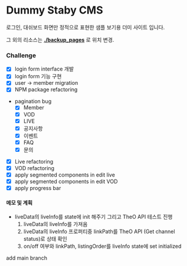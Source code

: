 # Dummy Staby CMS

로그인, 대쉬보드 화면만 정적으로 표현한 샘플 보기용 더미 사이트 입니다.

그 외의 리소스는 **[./backup_pages](https://github.com/DillonMemo/dummy-staby-cms/tree/dev/backup_pages)** 로 위치 변경.


### Challenge

- [x] login form interface 개발
- [x] login form 기능 구현
- [x] user -> member migration
- [x] NPM package refactoring 
- pagination bug
  - [x] Member
  - [x] VOD
  - [x] LIVE
  - [x] 공지사항
  - [x] 이벤트
  - [x] FAQ
  - [x] 문의
- [x] Live refactoring
- [x] VOD refactoring
- [x] apply segmented components in edit live 
- [x] apply segmented components in edit VOD 
- [x] apply progress bar

#### 메모 및 계획

- liveData의 liveInfo를 state에 init 해주기 그리고 TheO API 테스트 진행
  1. liveData의 liveInfo를 가져옴
  2. liveData의 liveInfo 프로퍼티중 linkPath를 TheO API (Get channel status)로 상태 확인
  3. on/off 여부와 linkPath, listingOrder를 liveInfo state에 set initialized

add main branch